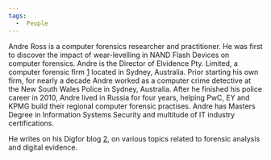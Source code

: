 ```yaml
---
tags:
  -  People 
---
```

Andre Ross is a computer forensics researcher and practitioner. He was
first to discover the impact of wear-levelling in NAND Flash Devices on
computer forensics. Andre is the Director of Elvidence Pty. Limited, a
computer forensic firm [1](https://www.elvidence.com.au) located in
Sydney, Australia. Prior starting his own firm, for nearly a decade
Andre worked as a computer crime detective at the New South Wales Police
in Sydney, Australia. After he finished his police career in 2010, Andre
lived in Russia for four years, helping PwC, EY and KPMG build their
regional computer forensic practises. Andre has Masters Degree in
Information Systems Security and multitude of IT industry
certifications.

He writes on his Digfor blog [2](http://digfor.blogspot.com.au), on
various topics related to forensic analysis and digital evidence.